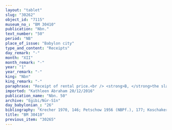 ```yaml
---
layout: "tablet"
slug: "30262"
object_id: "7115"
museum_no_: "BM 30410"
publication: "Nbn."
text_number: "50"
period: "NB"
place_of_issue: "Babylon city"
type_and_content: "Receipts"
day_remark: "-"
month: "XII"
month_remark: "-"
year: "1"
year_remark: "-"
king: "Nbn"
king_remark: "-"
paraphrase: "Receipt of rental price.<br /> <strong>B, </strong>the slave of the crown prince <strong>D</strong>, has purchased a plot of land located near (the land belonging to) <strong>C </strong>and the crown prince&rsquo;s house, from <strong>A<sub>1</sub></strong> (who owns it as his inheritance share (<em>pūt zitti</em>) together with his wife <strong><sup>f</sup>A<sub>2</sub></strong>). The established purchase price amounts to 2/3 minas and 6 shekels of silver, and is apparently paid in instalments as the text refers, in this context, to a promissory note for 1/3 mina and 5 shekels of silver. <strong>A<sub>1</sub></strong> acknowledges that he has received the silver for his house from <strong>B</strong>,. The field will be inspected, and a receipt which attest to the full payment (<em>ṭuppu apiltu</em>) will be sealed. The paid silver will be reimbursed according to the market value. Names of 2 witnesses and the scribe.<br /> <br /> <strong>A<sub>1</sub> </strong>= Marduk-erība/Rēmūt//Miṣirāya;<strong> <sup>f</sup>A<sub>2</sub></strong> = <sup>f</sup>Bāba-ēṭirat, wife of <strong>A<sub>1</sub></strong>; <strong>B</strong> = Bēl-rēṣūa, servant of <strong>D</strong>; <strong>C</strong> = Nab&ucirc;-ahhē-iddin/&Scaron;ulāya//Egibi; <strong>D</strong> = Bēl-&scaron;arru-uṣur, the crown prince"
imported: "Kathleen Abraham 20/12/2016"
publication_name: "Nbn. 50"
archive: "Egibi/Nūr-Sîn"
day_babylonian_: "26"
bibliography: "Krecher 1970, 146; Petschow 1956 (NBPf.), 177; Koschaker 1911, 212."
title: "BM 30410"
previous_item: "30265"
---
```

